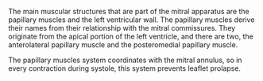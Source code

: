 The main muscular structures that are part of the mitral apparatus are the papillary muscles and the left ventricular wall. The papillary muscles derive their names from their relationship with the mitral commissures. They originate from the apical portion of the left ventricle, and there are two, the anterolateral papillary muscle and the posteromedial papillary muscle.

The papillary muscles system coordinates with the mitral annulus, so in every contraction during systole, this system prevents leaflet prolapse.